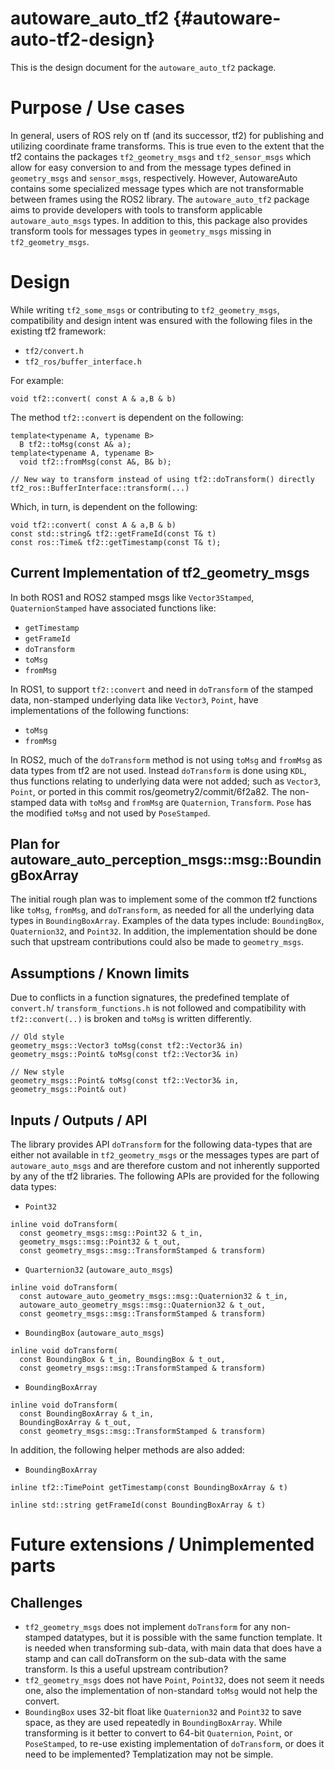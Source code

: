 # autoware_auto_tf2 {#autoware-auto-tf2-design}

This is the design document for the `autoware_auto_tf2` package.

# Purpose / Use cases

In general, users of ROS rely on tf (and its successor, tf2) for publishing and utilizing coordinate
frame transforms. This is true even to the extent that the tf2 contains the packages
`tf2_geometry_msgs` and `tf2_sensor_msgs` which allow for easy conversion to and from the message
types defined in `geometry_msgs` and `sensor_msgs`, respectively. However, AutowareAuto contains
some specialized message types which are not transformable between frames using the ROS2 library.
The `autoware_auto_tf2` package aims to provide developers with tools to transform applicable
`autoware_auto_msgs` types. In addition to this, this package also provides transform tools for
messages types in `geometry_msgs` missing in `tf2_geometry_msgs`.

# Design

While writing `tf2_some_msgs` or contributing to `tf2_geometry_msgs`, compatibility and design
intent was ensured with the following files in the existing tf2 framework:

- `tf2/convert.h`
- `tf2_ros/buffer_interface.h`

For example:

```
void tf2::convert( const A & a,B & b)
```

The method `tf2::convert` is dependent on the following:

```
template<typename A, typename B>
  B tf2::toMsg(const A& a);
template<typename A, typename B>
  void tf2::fromMsg(const A&, B& b);

// New way to transform instead of using tf2::doTransform() directly
tf2_ros::BufferInterface::transform(...)
```

Which, in turn, is dependent on the following:

```
void tf2::convert( const A & a,B & b)
const std::string& tf2::getFrameId(const T& t)
const ros::Time& tf2::getTimestamp(const T& t);
```

## Current Implementation of tf2_geometry_msgs

In both ROS1 and ROS2 stamped msgs like `Vector3Stamped`, `QuaternionStamped` have associated
functions like:

- `getTimestamp`
- `getFrameId`
- `doTransform`
- `toMsg`
- `fromMsg`

In ROS1, to support `tf2::convert` and need in `doTransform` of the stamped data, non-stamped
underlying data like `Vector3`, `Point`, have implementations of the following functions:

- `toMsg`
- `fromMsg`

In ROS2, much of the `doTransform` method is not using `toMsg` and `fromMsg` as data types from tf2
are not used. Instead `doTransform` is done using `KDL`, thus functions relating to underlying data
were not added; such as `Vector3`, `Point`, or ported in this commit ros/geometry2/commit/6f2a82.
The non-stamped data with `toMsg` and `fromMsg` are `Quaternion`, `Transform`. `Pose` has the
modified `toMsg` and not used by `PoseStamped`.

## Plan for autoware_auto_perception_msgs::msg::BoundingBoxArray

The initial rough plan was to implement some of the common tf2 functions like `toMsg`, `fromMsg`,
and `doTransform`, as needed for all the underlying data types in `BoundingBoxArray`. Examples
of the data types include: `BoundingBox`, `Quaternion32`, and `Point32`. In addition, the
implementation should be done such that upstream contributions could also be made to `geometry_msgs`.

## Assumptions / Known limits

Due to conflicts in a function signatures, the predefined template of `convert.h`/
`transform_functions.h` is not followed and compatibility with `tf2::convert(..)` is broken and
`toMsg` is written differently.

```
// Old style
geometry_msgs::Vector3 toMsg(const tf2::Vector3& in)
geometry_msgs::Point& toMsg(const tf2::Vector3& in)

// New style
geometry_msgs::Point& toMsg(const tf2::Vector3& in, geometry_msgs::Point& out)
```

## Inputs / Outputs / API

<!-- Required -->

The library provides API `doTransform` for the following data-types that are either not available
in `tf2_geometry_msgs` or the messages types are part of `autoware_auto_msgs` and are therefore
custom and not inherently supported by any of the tf2 libraries. The following APIs are provided
for the following data types:

- `Point32`

```
inline void doTransform(
  const geometry_msgs::msg::Point32 & t_in,
  geometry_msgs::msg::Point32 & t_out,
  const geometry_msgs::msg::TransformStamped & transform)
```

- `Quarternion32` (`autoware_auto_msgs`)

```
inline void doTransform(
  const autoware_auto_geometry_msgs::msg::Quaternion32 & t_in,
  autoware_auto_geometry_msgs::msg::Quaternion32 & t_out,
  const geometry_msgs::msg::TransformStamped & transform)
```

- `BoundingBox` (`autoware_auto_msgs`)

```
inline void doTransform(
  const BoundingBox & t_in, BoundingBox & t_out,
  const geometry_msgs::msg::TransformStamped & transform)
```

- `BoundingBoxArray`

```
inline void doTransform(
  const BoundingBoxArray & t_in,
  BoundingBoxArray & t_out,
  const geometry_msgs::msg::TransformStamped & transform)
```

In addition, the following helper methods are also added:

- `BoundingBoxArray`

```
inline tf2::TimePoint getTimestamp(const BoundingBoxArray & t)

inline std::string getFrameId(const BoundingBoxArray & t)
```

<!-- ## Inner-workings / Algorithms -->
<!-- If applicable -->

<!-- ## Error detection and handling -->
<!-- Required -->

<!-- # Security considerations -->
<!-- Required -->
<!-- Things to consider:
- Spoofing (How do you check for and handle fake input?)
- Tampering (How do you check for and handle tampered input?)
- Repudiation (How are you affected by the actions of external actors?).
- Information Disclosure (Can data leak?).
- Denial of Service (How do you handle spamming?).
- Elevation of Privilege (Do you need to change permission levels during execution?) -->

<!-- # References / External links -->
<!-- Optional -->

# Future extensions / Unimplemented parts

## Challenges

- `tf2_geometry_msgs` does not implement `doTransform` for any non-stamped datatypes, but it is
  possible with the same function template. It is needed when transforming sub-data, with main data
  that does have a stamp and can call doTransform on the sub-data with the same transform. Is this a useful upstream contribution?
- `tf2_geometry_msgs` does not have `Point`, `Point32`, does not seem it needs one, also the
  implementation of non-standard `toMsg` would not help the convert.
- `BoundingBox` uses 32-bit float like `Quaternion32` and `Point32` to save space, as they are used
  repeatedly in `BoundingBoxArray`. While transforming is it better to convert to 64-bit `Quaternion`,
  `Point`, or `PoseStamped`, to re-use existing implementation of `doTransform`, or does it need to be
  implemented? Templatization may not be simple.

<!-- # Related issues -->
<!-- Required -->
